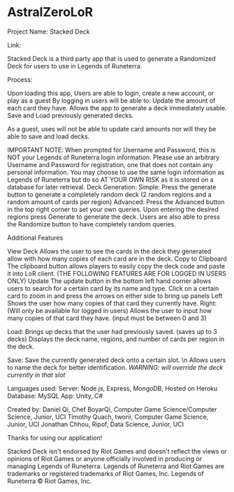 # AstralZeroLoR

Project Name: Stacked Deck

Link: 

Stacked Deck is a third party app that is used to generate a Randomized Deck for users to use in Legends of Runeterra.

Process:

Upon loading this app, Users are able to login, create a new account, or play as a guest
	By logging in users will be able to: 
		Update the amount of each card they have.
			Allows the app to generate a deck immediately usable.
 		Save and Load previously generated decks.

As a guest, uses will not be able to update card amounts nor will they be able to save and load decks.
    
IMPORTANT NOTE: When prompted for Username and Password, this is NOT your Legends of Runeterra login information.
    			Please use an arbitrary Username and Password for registration, one that does not contain any personal information.
    			You may choose to use the same login information as Legends of Runeterra but do so AT YOUR OWN RISK as it is stored on a database for later retrieval.
Deck Generation: 
	Simple: 
		Press the generate button to generate a completely random deck (2 random regions and a random amount of cards per region)
	Advanced: 
		Press the Advanced button in the top right corner to set your own queries. 
		Upon entering the desired regions press Generate to generate the deck. 
		Users are also able to press the Randomize button to have completely random queries.

Additional Features

View Deck
	Allows the user to see the cards in the deck they generated allow with how many copies of each card are in the deck.
Copy to Clipboard
    The clipboard button allows players to easily copy the deck code and paste it into LoR client.
(THE FOLLOWING FEATURES ARE FOR LOGGED IN USERS ONLY)
Update
    The update button in the bottom left hand corner allows users to search for a certain card by its name and type.
    Click on a certain card to zoom in and press the arrows on either side to bring up panels
		Left
			Shows the user how many copies of that card they currently have.
		Right: (Will only be available for logged in users)
			Allows the user to input how many copies of that card they have. (input must be between 0 and 3)

Load: 
	Brings up decks that the user had previously saved. (saves up to 3 decks)
	Displays the deck name, regions, and number of cards per region in the deck.

Save: 
	Save the currently generated deck onto a certain slot. \n
	Allows users to name the deck for better identification.
	*WARNING: will override the deck currently in that slot*


Languages used: 
	Server:
		Node.js, Express, MongoDB, Hosted on Heroku
	Database: 
		MySQL
	App:
		Unity, C#

Created by: 
	Daniel Qi, Chef BoyarQi, Computer Game Science/Computer Science, Junior, UCI
	Timothy Quach, tworii, Computer Game Science, Junior, UCI
	Jonathan Chhou, Ripof, Data Science, Junior, UCI

Thanks for using our application!



Stacked Deck isn't endorsed by Riot Games and doesn't reflect the views or opinions of Riot Games or anyone officially involved in producing or managing Legends of Runeterra. Legends of Runeterra and Riot Games are trademarks or registered trademarks of Riot Games, Inc. Legends of Runeterra © Riot Games, Inc.